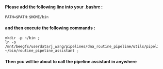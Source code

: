 #### Please add the following line into your .bashrc :
```
PATH=$PATH:$HOME/bin
```

#### and then execute the following commands : 
```
mkdir -p ~/bin ;
ln -s /mnt/beegfs/userdata/j_wang/pipelines/dna_routine_pipeline/utils/pipeline_assistant.sh ~/bin/routine_pipeline_assistant ;
```

#### Then you will be about to call the pipeline assistant in anywhere

